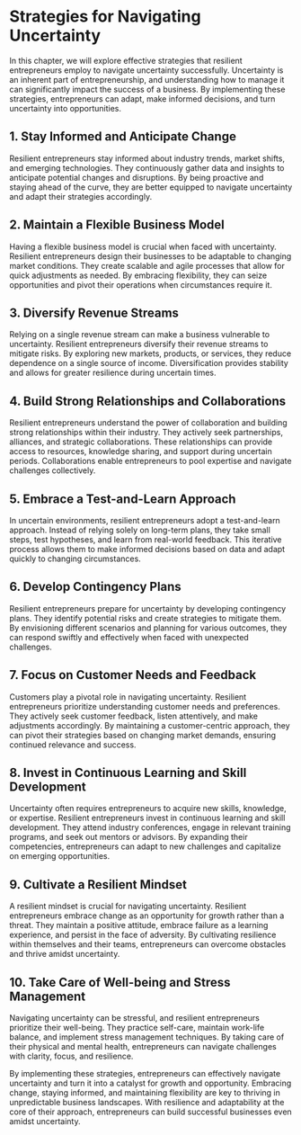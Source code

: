 Strategies for Navigating Uncertainty
==============================================

In this chapter, we will explore effective strategies that resilient entrepreneurs employ to navigate uncertainty successfully. Uncertainty is an inherent part of entrepreneurship, and understanding how to manage it can significantly impact the success of a business. By implementing these strategies, entrepreneurs can adapt, make informed decisions, and turn uncertainty into opportunities.

1\. **Stay Informed and Anticipate Change**
------------------------------------------

Resilient entrepreneurs stay informed about industry trends, market shifts, and emerging technologies. They continuously gather data and insights to anticipate potential changes and disruptions. By being proactive and staying ahead of the curve, they are better equipped to navigate uncertainty and adapt their strategies accordingly.

2\. **Maintain a Flexible Business Model**
-----------------------------------------

Having a flexible business model is crucial when faced with uncertainty. Resilient entrepreneurs design their businesses to be adaptable to changing market conditions. They create scalable and agile processes that allow for quick adjustments as needed. By embracing flexibility, they can seize opportunities and pivot their operations when circumstances require it.

3\. **Diversify Revenue Streams**
--------------------------------

Relying on a single revenue stream can make a business vulnerable to uncertainty. Resilient entrepreneurs diversify their revenue streams to mitigate risks. By exploring new markets, products, or services, they reduce dependence on a single source of income. Diversification provides stability and allows for greater resilience during uncertain times.

4\. **Build Strong Relationships and Collaborations**
----------------------------------------------------

Resilient entrepreneurs understand the power of collaboration and building strong relationships within their industry. They actively seek partnerships, alliances, and strategic collaborations. These relationships can provide access to resources, knowledge sharing, and support during uncertain periods. Collaborations enable entrepreneurs to pool expertise and navigate challenges collectively.

5\. **Embrace a Test-and-Learn Approach**
----------------------------------------

In uncertain environments, resilient entrepreneurs adopt a test-and-learn approach. Instead of relying solely on long-term plans, they take small steps, test hypotheses, and learn from real-world feedback. This iterative process allows them to make informed decisions based on data and adapt quickly to changing circumstances.

6\. **Develop Contingency Plans**
--------------------------------

Resilient entrepreneurs prepare for uncertainty by developing contingency plans. They identify potential risks and create strategies to mitigate them. By envisioning different scenarios and planning for various outcomes, they can respond swiftly and effectively when faced with unexpected challenges.

7\. **Focus on Customer Needs and Feedback**
-------------------------------------------

Customers play a pivotal role in navigating uncertainty. Resilient entrepreneurs prioritize understanding customer needs and preferences. They actively seek customer feedback, listen attentively, and make adjustments accordingly. By maintaining a customer-centric approach, they can pivot their strategies based on changing market demands, ensuring continued relevance and success.

8\. **Invest in Continuous Learning and Skill Development**
----------------------------------------------------------

Uncertainty often requires entrepreneurs to acquire new skills, knowledge, or expertise. Resilient entrepreneurs invest in continuous learning and skill development. They attend industry conferences, engage in relevant training programs, and seek out mentors or advisors. By expanding their competencies, entrepreneurs can adapt to new challenges and capitalize on emerging opportunities.

9\. **Cultivate a Resilient Mindset**
------------------------------------

A resilient mindset is crucial for navigating uncertainty. Resilient entrepreneurs embrace change as an opportunity for growth rather than a threat. They maintain a positive attitude, embrace failure as a learning experience, and persist in the face of adversity. By cultivating resilience within themselves and their teams, entrepreneurs can overcome obstacles and thrive amidst uncertainty.

10\. **Take Care of Well-being and Stress Management**
-----------------------------------------------------

Navigating uncertainty can be stressful, and resilient entrepreneurs prioritize their well-being. They practice self-care, maintain work-life balance, and implement stress management techniques. By taking care of their physical and mental health, entrepreneurs can navigate challenges with clarity, focus, and resilience.

By implementing these strategies, entrepreneurs can effectively navigate uncertainty and turn it into a catalyst for growth and opportunity. Embracing change, staying informed, and maintaining flexibility are key to thriving in unpredictable business landscapes. With resilience and adaptability at the core of their approach, entrepreneurs can build successful businesses even amidst uncertainty.
